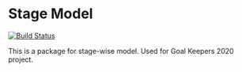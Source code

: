 # Stage Model
[![Build Status](https://travis-ci.com/ihmeuw-msca/stagemodel.svg?branch=master)](https://travis-ci.org/ihmeuw-msca/stagemodel)

This is a package for stage-wise model.
Used for Goal Keepers 2020 project.
